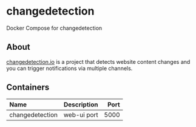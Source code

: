 # changedetection

Docker Compose for changedetection

## About

[changedetection.io](https://github.com/dgtlmoon/changedetection.io) is a project that detects website content changes and you can trigger notifications via multiple channels.

## Containers

| Name              | Description                | Port  |
| :---------------- | :------------------------: | ----: |
| changedetection   | web-ui port                | 5000  |

